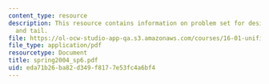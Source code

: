 ```yaml
---
content_type: resource
description: This resource contains information on problem set for design I - wing
  and tail.
file: https://ol-ocw-studio-app-qa.s3.amazonaws.com/courses/16-01-unified-engineering-i-ii-iii-iv-fall-2005-spring-2006/eda71b26ba82d349f8177e53fc4a6bf4_spring2004_sp6.pdf
file_type: application/pdf
resourcetype: Document
title: spring2004_sp6.pdf
uid: eda71b26-ba82-d349-f817-7e53fc4a6bf4
---
```

